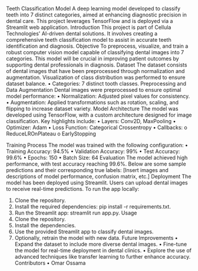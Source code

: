 Teeth Classification Model
A deep learning model developed to classify teeth into 7 distinct categories, aimed at enhancing diagnostic precision in dental care. This project leverages TensorFlow and is deployed via a Streamlit web application.
Introduction
This project is part of Cellula Technologies' AI-driven dental solutions. It involves creating a comprehensive teeth classification model to assist in accurate teeth identification and diagnosis.
Objective
To preprocess, visualize, and train a robust computer vision model capable of classifying dental images into 7 categories. This model will be crucial in improving patient outcomes by supporting dental professionals in diagnosis.
Dataset
The dataset consists of dental images that have been preprocessed through normalization and augmentation. Visualization of class distribution was performed to ensure dataset balance.
•	Categories: 7 distinct tooth classes.
Preprocessing and Data Augmentation
Dental images were preprocessed to ensure optimal model performance:
•	Normalization: Adjusted pixel values for consistency.
•	Augmentation: Applied transformations such as rotation, scaling, and flipping to increase dataset variety.
Model Architecture
The model was developed using TensorFlow, with a custom architecture designed for image classification. Key highlights include:
•	Layers: Conv2D, MaxPooling 
•	Optimizer: Adam
•	Loss Function: Categorical Crossentropy
•	Callbacks:
o	ReduceLROnPlateau
o	EarlyStopping

Training Process
The model was trained with the following configuration:
•	Training Accuracy: 94.5%
•	Validation Accuracy: 99%
•	Test Accuracy: 99.6%
•	Epochs: 150
•	Batch Size: 64
Evaluation
The model achieved high performance, with test accuracy reaching 99.6%. Below are some sample predictions and their corresponding true labels:
[Insert images and descriptions of model performance, confusion matrix, etc.]
Deployment
The model has been deployed using Streamlit. Users can upload dental images to receive real-time predictions.
To run the app locally:
1.	Clone the repository.
2.	Install the required dependencies: pip install -r requirements.txt.
3.	Run the Streamlit app: streamlit run app.py.
Usage
1.	Clone the repository.
2.	Install the dependencies.
3.	Use the provided Streamlit app to classify dental images.
4.	Optionally, retrain the model with new data.
Future Improvements
•	Expand the dataset to include more diverse dental images.
•	Fine-tune the model for real-time deployment in dental clinics.
•	Explore the use of advanced techniques like transfer learning to further enhance accuracy.
Contributors
•	Omar Ossama

